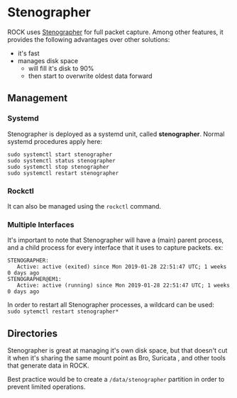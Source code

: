 # Stenographer

ROCK uses [Stenographer](https://github.com/google/stenographer) for full packet
capture. Among other features, it provides the following advantages over other
solutions:

* it's fast
* manages disk space
    * will fill it's disk to 90%
    * then start to overwrite oldest data forward  

## Management

### Systemd
Stenographer is deployed as a systemd unit, called **stenographer**. Normal
systemd procedures apply here:  

```shell
sudo systemctl start stenographer
sudo systemctl status stenographer
sudo systemctl stop stenographer
sudo systemctl restart stenographer
```

### Rockctl
It can also be managed using the `rockctl` command.  


### Multiple Interfaces

It's important to note that Stenographer will have a (main) parent process, and
a child process for every interface that it uses to capture packets. ex:  
```shell
STENOGRAPHER:
   Active: active (exited) since Mon 2019-01-28 22:51:47 UTC; 1 weeks 0 days ago
STENOGRAPHER@EM1:
   Active: active (running) since Mon 2019-01-28 22:51:47 UTC; 1 weeks 0 days ago
```

In order to restart all Stenographer processes, a wildcard can be used:  
    `sudo sytemctl restart stenographer*`  


## Directories

Stenographer is great at managing it's own disk space, but that doesn't cut it
when it's sharing the same mount point as Bro, Suricata , and other tools that
generate data in ROCK.

Best practice would be to create a `/data/stenographer` partition in order to
prevent limited operations.
